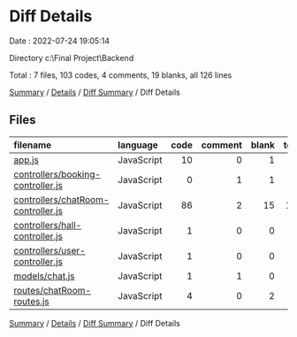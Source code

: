# Diff Details

Date : 2022-07-24 19:05:14

Directory c:\\Final Project\\Backend

Total : 7 files,  103 codes, 4 comments, 19 blanks, all 126 lines

[Summary](results.md) / [Details](details.md) / [Diff Summary](diff.md) / Diff Details

## Files
| filename | language | code | comment | blank | total |
| :--- | :--- | ---: | ---: | ---: | ---: |
| [app.js](/app.js) | JavaScript | 10 | 0 | 1 | 11 |
| [controllers/booking-controller.js](/controllers/booking-controller.js) | JavaScript | 0 | 1 | 1 | 2 |
| [controllers/chatRoom-controller.js](/controllers/chatRoom-controller.js) | JavaScript | 86 | 2 | 15 | 103 |
| [controllers/hall-controller.js](/controllers/hall-controller.js) | JavaScript | 1 | 0 | 0 | 1 |
| [controllers/user-controller.js](/controllers/user-controller.js) | JavaScript | 1 | 0 | 0 | 1 |
| [models/chat.js](/models/chat.js) | JavaScript | 1 | 1 | 0 | 2 |
| [routes/chatRoom-routes.js](/routes/chatRoom-routes.js) | JavaScript | 4 | 0 | 2 | 6 |

[Summary](results.md) / [Details](details.md) / [Diff Summary](diff.md) / Diff Details